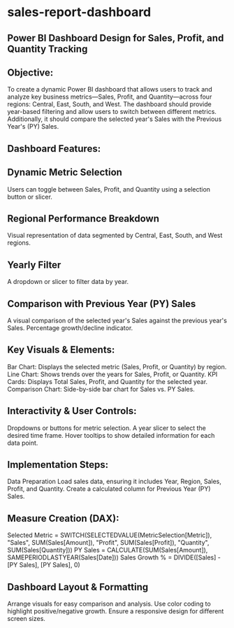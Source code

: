 # sales-report-dashboard

## Power BI Dashboard Design for Sales, Profit, and Quantity Tracking

## Objective:
To create a dynamic Power BI dashboard that allows users to track and analyze key business metrics—Sales, Profit, and Quantity—across four regions: Central, East, South, and West. The dashboard should provide year-based filtering and allow users to switch between different metrics. Additionally, it should compare the selected year's Sales with the Previous Year's (PY) Sales.

## Dashboard Features:

## Dynamic Metric Selection
Users can toggle between Sales, Profit, and Quantity using a selection button or slicer.
## Regional Performance Breakdown
Visual representation of data segmented by Central, East, South, and West regions.
## Yearly Filter
A dropdown or slicer to filter data by year.
## Comparison with Previous Year (PY) Sales
A visual comparison of the selected year's Sales against the previous year's Sales.
Percentage growth/decline indicator.
## Key Visuals & Elements:
Bar Chart: Displays the selected metric (Sales, Profit, or Quantity) by region.
Line Chart: Shows trends over the years for Sales, Profit, or Quantity.
KPI Cards: Displays Total Sales, Profit, and Quantity for the selected year.
Comparison Chart: Side-by-side bar chart for Sales vs. PY Sales.
## Interactivity & User Controls:
Dropdowns or buttons for metric selection.
A year slicer to select the desired time frame.
Hover tooltips to show detailed information for each data point.
## Implementation Steps:
Data Preparation
Load sales data, ensuring it includes Year, Region, Sales, Profit, and Quantity.
Create a calculated column for Previous Year (PY) Sales.

## Measure Creation (DAX):
Selected Metric = SWITCH(SELECTEDVALUE(MetricSelection[Metric]), "Sales", SUM(Sales[Amount]), "Profit", SUM(Sales[Profit]), "Quantity", SUM(Sales[Quantity]))
PY Sales = CALCULATE(SUM(Sales[Amount]), SAMEPERIODLASTYEAR(Sales[Date]))
Sales Growth % = DIVIDE([Sales] - [PY Sales], [PY Sales], 0)
## Dashboard Layout & Formatting
Arrange visuals for easy comparison and analysis.
Use color coding to highlight positive/negative growth.
Ensure a responsive design for different screen sizes.
